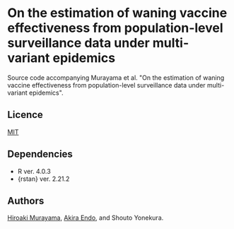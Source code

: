 # On the estimation of waning vaccine effectiveness from population-level surveillance data under multi-variant epidemics
Source code accompanying Murayama et al. "On the estimation of waning vaccine effectiveness from population-level surveillance data under multi-variant epidemics". 

## Licence
[MIT](https://github.com/hiroaki-murayama/wane_ve_estimation_multivariant/blob/main/LICENSE)

## Dependencies
* R ver. 4.0.3
* {rstan} ver. 2.21.2

## Authors
[Hiroaki Murayama](https://github.com/hiroaki-murayama), [Akira Endo](https://github.com/akira-endo), and Shouto Yonekura.
